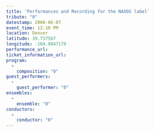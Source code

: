 ```yaml
---
title: 'Performances and Recording for the NAXOS label'
tribute: "0"
datestamp: 2008-06-07
event_time: 12:10 PM
location: Denver
latitude: 39.737567
longitude: -104.9847179
performance_url: 
ticket_information_url: 
program: 
  -
    composition: "0"
guest_performers: 
  -
    guest_performer: "0"
ensembles: 
  -
    ensemble: "0"
conductors: 
  -
    conductor: "0"
---
```

